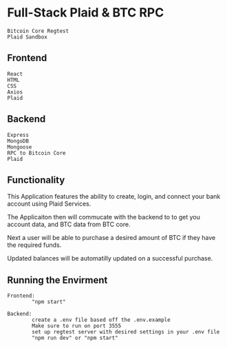 # Full-Stack Plaid & BTC RPC 

    Bitcoin Core Regtest
    Plaid Sandbox

## Frontend
    React
    HTML
    CSS
    Axios
    Plaid

## Backend
    Express
    MongoDB
    Mongoose
    RPC to Bitcoin Core
    Plaid

## Functionality

This Application features the ability to create, login, and connect your bank account using Plaid Services.

The Applicaiton then will commucate with the backend to to get you account data, and BTC data from BTC core.

Next a user will be able to purchase a desired amount of BTC if they have the required funds.

Updated balances will be automatilly updated on a successful purchase.


## Running the Envirment

    Frontend: 
            "npm start"

    Backend:
            create a .env file based off the .env.example
            Make sure to run on port 3555
            set up regtest server with desired settings in your .env file
            "npm run dev" or "npm start"



